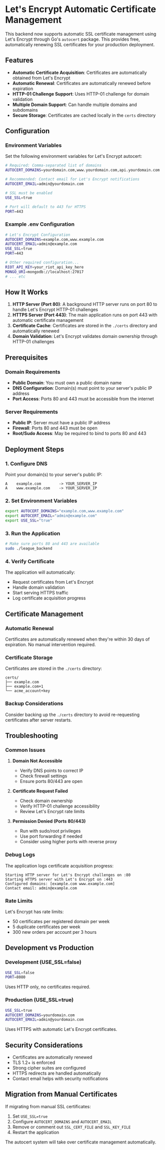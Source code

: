 # Let's Encrypt Automatic Certificate Management

This backend now supports automatic SSL certificate management using Let's Encrypt through Go's `autocert` package. This provides free, automatically renewing SSL certificates for your production deployment.

## Features

- **Automatic Certificate Acquisition**: Certificates are automatically obtained from Let's Encrypt
- **Automatic Renewal**: Certificates are automatically renewed before expiration
- **HTTP-01 Challenge Support**: Uses HTTP-01 challenge for domain validation
- **Multiple Domain Support**: Can handle multiple domains and subdomains
- **Secure Storage**: Certificates are cached locally in the `certs` directory

## Configuration

### Environment Variables

Set the following environment variables for Let's Encrypt autocert:

```bash
# Required: Comma-separated list of domains
AUTOCERT_DOMAINS=yourdomain.com,www.yourdomain.com,api.yourdomain.com

# Recommended: Contact email for Let's Encrypt notifications
AUTOCERT_EMAIL=admin@yourdomain.com

# SSL must be enabled
USE_SSL=true

# Port will default to 443 for HTTPS
PORT=443
```

### Example .env Configuration

```bash
# Let's Encrypt Configuration
AUTOCERT_DOMAINS=example.com,www.example.com
AUTOCERT_EMAIL=admin@example.com
USE_SSL=true
PORT=443

# Other required configuration...
RIOT_API_KEY=your_riot_api_key_here
MONGO_URI=mongodb://localhost:27017
# ... etc
```

## How It Works

1. **HTTP Server (Port 80)**: A background HTTP server runs on port 80 to handle Let's Encrypt HTTP-01 challenges
2. **HTTPS Server (Port 443)**: The main application runs on port 443 with automatic certificate management
3. **Certificate Cache**: Certificates are stored in the `./certs` directory and automatically renewed
4. **Domain Validation**: Let's Encrypt validates domain ownership through HTTP-01 challenges

## Prerequisites

### Domain Requirements

- **Public Domain**: You must own a public domain name
- **DNS Configuration**: Domain(s) must point to your server's public IP address
- **Port Access**: Ports 80 and 443 must be accessible from the internet

### Server Requirements

- **Public IP**: Server must have a public IP address
- **Firewall**: Ports 80 and 443 must be open
- **Root/Sudo Access**: May be required to bind to ports 80 and 443

## Deployment Steps

### 1. Configure DNS

Point your domain(s) to your server's public IP:

```
A    example.com        -> YOUR_SERVER_IP
A    www.example.com    -> YOUR_SERVER_IP
```

### 2. Set Environment Variables

```bash
export AUTOCERT_DOMAINS="example.com,www.example.com"
export AUTOCERT_EMAIL="admin@example.com"
export USE_SSL="true"
```

### 3. Run the Application

```bash
# Make sure ports 80 and 443 are available
sudo ./league_backend
```

### 4. Verify Certificate

The application will automatically:
- Request certificates from Let's Encrypt
- Handle domain validation
- Start serving HTTPS traffic
- Log certificate acquisition progress

## Certificate Management

### Automatic Renewal

Certificates are automatically renewed when they're within 30 days of expiration. No manual intervention required.

### Certificate Storage

Certificates are stored in the `./certs` directory:

```
certs/
├── example.com
├── example.com+1
└── acme_account+key
```

### Backup Considerations

Consider backing up the `./certs` directory to avoid re-requesting certificates after server restarts.

## Troubleshooting

### Common Issues

1. **Domain Not Accessible**
   - Verify DNS points to correct IP
   - Check firewall settings
   - Ensure ports 80/443 are open

2. **Certificate Request Failed**
   - Check domain ownership
   - Verify HTTP-01 challenge accessibility
   - Review Let's Encrypt rate limits

3. **Permission Denied (Ports 80/443)**
   - Run with sudo/root privileges
   - Use port forwarding if needed
   - Consider using higher ports with reverse proxy

### Debug Logs

The application logs certificate acquisition progress:

```
Starting HTTP server for Let's Encrypt challenges on :80
Starting HTTPS server with Let's Encrypt on :443
Configured domains: [example.com www.example.com]
Contact email: admin@example.com
```

### Rate Limits

Let's Encrypt has rate limits:
- 50 certificates per registered domain per week
- 5 duplicate certificates per week
- 300 new orders per account per 3 hours

## Development vs Production

### Development (USE_SSL=false)

```bash
USE_SSL=false
PORT=8080
```

Uses HTTP only, no certificates required.

### Production (USE_SSL=true)

```bash
USE_SSL=true
AUTOCERT_DOMAINS=yourdomain.com
AUTOCERT_EMAIL=admin@yourdomain.com
```

Uses HTTPS with automatic Let's Encrypt certificates.

## Security Considerations

- Certificates are automatically renewed
- TLS 1.2+ is enforced
- Strong cipher suites are configured
- HTTPS redirects are handled automatically
- Contact email helps with security notifications

## Migration from Manual Certificates

If migrating from manual SSL certificates:

1. Set `USE_SSL=true`
2. Configure `AUTOCERT_DOMAINS` and `AUTOCERT_EMAIL`
3. Remove or comment out `SSL_CERT_FILE` and `SSL_KEY_FILE`
4. Restart the application

The autocert system will take over certificate management automatically. 